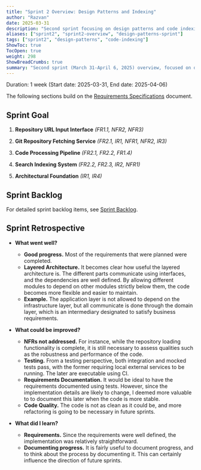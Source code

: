 ```yaml
---
title: "Sprint 2 Overview: Design Patterns and Indexing"
author: "Razvan"
date: 2025-03-31
description: "Second sprint focusing on design patterns and code indexing"
aliases: ["sprint2", "sprint2-overview", "design-patterns-sprint"]
tags: ["sprint2", "design-patterns", "code-indexing"]
ShowToc: true
TocOpen: true
weight: 298
ShowBreadCrumbs: true
summary: "Second sprint (March 31-April 6, 2025) overview, focused on design patterns and core functionality."
---
```



Duration: 1 week (Start date: 2025-03-31, End date: 2025-04-06)

The following sections build on the [Requirements Specifications](../../static/requirement-specifications.md) document.

## Sprint Goal

1. **Repository URL Input Interface** *(FR1.1, NFR2, NFR3)*

2. **Git Repository Fetching Service** *(FR2.1, IR1, NFR1, NFR2, IR3)*

3. **Code Processing Pipeline** *(FR2.1, FR2.2, FR1.4)*

4. **Search Indexing System** *(FR2.2, FR2.3, IR2, NFR1)*

5. **Architectural Foundation** *(IR1, IR4)*


## Sprint Backlog

For detailed sprint backlog items, see [Sprint Backlog](./sprint_backlog.md).



## Sprint Retrospective

- **What went well?**
  - **Good progress.** Most of the requirements that were planned were completed.
  - **Layered Architecture.** It becomes clear how useful the layered architecture is. The different parts communicate using interfaces, and the dependencies are well defined. By allowing different modules to depend on other modules strictly below them, the code becomes more flexible and easier to maintain.
  - **Example.** The application layer is not allowed to depend on the infrastructure layer, but all communicate is done through the domain layer, which is an intermediary designated to satisfy business requirements.

- **What could be improved?**
  - **NFRs not addressed.** For instance, while the repository loading functionality is complete, it is still necessary to assess qualities such as the robustness and performance of the code.
  - **Testing.** From a testing perspective, both integration and mocked tests pass, with the former requiring local external services to be running. The later are executable using CI.
  - **Requirements Documentation.** It would be ideal to have the requirements documented using tests. However, since the implementation details are likely to change, I deemed more valuable to to document this later  when the code is more stable.
  - **Code Quality.** The code is not as clean as it could be, and more refactoring is going to be necessary in future sprints.

- **What did I learn?**
  - **Requirements.** Since the requirements were well defined, the implementation was relatively straightforward.
  - **Documenting progress.** It is fairly useful to document progress, and to think about the process by documenting it. This can certainly influence the direction of future sprints.

